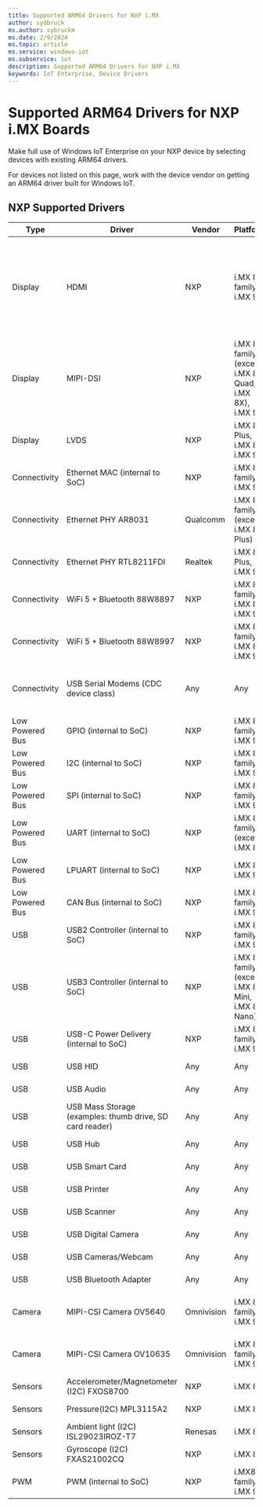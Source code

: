 ```yaml
---
title: Supported ARM64 Drivers for NXP i.MX
author: sydbruck
ms.author: sybruckm
ms.date: 2/9/2024
ms.topic: article
ms.service: windows-iot
ms.subservice: iot
description: Supported ARM64 Drivers for NXP i.MX
keywords: IoT Enterprise, Device Drivers
---
```


# Supported ARM64 Drivers for NXP i.MX Boards

Make full use of Windows IoT Enterprise on your NXP device by selecting devices with existing ARM64 drivers. 

For devices not listed on this page, work with the device vendor on getting an ARM64 driver built for Windows IoT.

## NXP Supported Drivers

|Type  |Driver  |Vendor  |Platform  |Notes |
|---------|---------|---------|---------|--------|
|Display  |HDMI |NXP|i.MX 8 family, i.MX 93  |Included in NXP BSP. Platforms that don't have HDMI output can use the NXP MIPI converter (IMX-MIPI-HDMI) or LVDS converter (IMX-LVDS-HDMI) |
|Display  |MIPI-DSI  | NXP  |i.MX 8 family (except i.MX 8M Quad, i.MX 8X), i.MX 93 |Included in NXP BSP|
|Display  |LVDS |NXP     |i.MX 8M Plus, i.MX 8X, i.MX 93  |Included in NXP BSP|
|Connectivity|Ethernet MAC (internal to SoC)|NXP |i.MX 8 family, i.MX 93|Included in NXP BSP|
|Connectivity|Ethernet PHY AR8031|Qualcomm|i.MX 8 family (except i.MX 8M Plus) |Included in NXP BSP|
|Connectivity|Ethernet PHY RTL8211FDI|Realtek|i.MX 8M Plus, i.MX 93|Included in NXP BSP|
|Connectivity|WiFi 5 + Bluetooth 88W8897|NXP|i.MX 8 family, i.MX 8X, i.MX 93|Included in NXP BSP. Tested with AzureWave AW-CB178NF|
|Connectivity|WiFi 5 + Bluetooth 88W8997|NXP|i.MX 8 family, i.MX 8X, i.MX 93|Included in NXP BSP. Tested with AzureWave AW-CM276NF|
|Connectivity|USB Serial Modems (CDC device class)|Any|Any|Included in Windows, ARM64 modem calibration driver not available|
|Low Powered Bus|GPIO (internal to SoC)|NXP|i.MX 8 family, i.MX 93|Included in NXP BSP|
|Low Powered Bus|I2C (internal to SoC)|NXP|i.MX 8 family, i.MX 93|Included in NXP BSP|
|Low Powered Bus|SPI (internal to SoC)|NXP|i.MX 8 family, i.MX 93|Included in NXP BSP|
|Low Powered Bus|UART (internal to SoC)|NXP|i.MX 8 family (except i.MX 8X)|Included in NXP BSP|
|Low Powered Bus|LPUART (internal to SoC)|NXP|i.MX 8X, i.MX 93|Included in NXP BSP|
|Low Powered Bus|CAN Bus (internal to SoC)|NXP|i.MX 8 family, i.MX 93|Included in NXP BSP|
|USB|USB2 Controller (internal to SoC)|NXP|i.MX 8 family, i.MX 93|Included in Windows|
|USB|USB3 Controller (internal to SoC)|NXP|i.MX 8 family (except i.MX 8M Mini, i.MX 8M Nano)|Included in Windows|
|USB|USB-C Power Delivery (internal to SoC)|NXP|i.MX 8 family, i.MX 93|Included in NXP BSP|
|USB|USB HID|Any|Any|Included in Windows|
|USB|USB Audio|Any|Any|Included in Windows|
|USB|USB Mass Storage (examples: thumb drive, SD card reader)|Any|Any|Included in Windows|
|USB|USB Hub|Any|Any|Included in Windows|
|USB|USB Smart Card|Any|Any|Included in Windows|
|USB|USB Printer|Any|Any|Included in Windows|
|USB|USB Scanner|Any|Any|Included in Windows|
|USB|USB Digital Camera|Any|Any|Included in Windows|
|USB|USB Cameras/Webcam|Any|Any|Included in Windows|
|USB|USB Bluetooth Adapter|Any|Any|Included in Windows|
|Camera|MIPI-CSI Camera OV5640|Omnivision|i.MX 8 family, i.MX 93|Included in NXP BSP. Tested with NXP MINISASTOCSI|
|Camera|MIPI-CSI Camera OV10635|Omnivision|i.MX 8 family, i.MX 93|Included in NXP BSP. Tested with NXP MX8XMIPI4CAM2|
|Sensors|Accelerometer/Magnetometer (I2C) FXOS8700|NXP|i.MX 8X|Included in NXP BSP|
|Sensors|Pressure(I2C) MPL3115A2|NXP|i.MX 8X|Included in NXP BSP|
|Sensors|Ambient light (I2C) ISL29023IROZ-T7|Renesas|i.MX 8X|Included in NXP BSP|
|Sensors|Gyroscope (I2C) FXAS21002CQ|NXP|i.MX 8X|Included in NXP BSP|
|PWM|PWM (internal to SoC)|NXP|i.MX8 family, i.MX 93|Included in NXP BSP|
